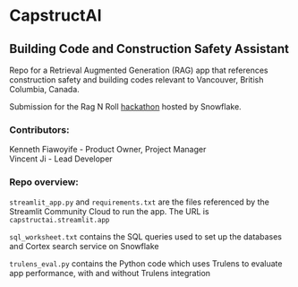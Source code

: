 # CapstructAI
## Building Code and Construction Safety Assistant

Repo for a Retrieval Augmented Generation (RAG) app that references construction safety and building codes relevant to Vancouver, British Columbia, Canada.  
  
Submission for the Rag N Roll [hackathon](https://snowflake-mistral-rag.devpost.com/?utm_source=devpost&utm_medium=alert&utm_campaign=20241122_allinterest) hosted by Snowflake.

### Contributors:  
Kenneth Fiawoyife - Product Owner, Project Manager  
Vincent Ji - Lead Developer  

### Repo overview:

`streamlit_app.py` and `requirements.txt` are the files referenced by the Streamlit Community Cloud to run the app. The URL is `capstructai.streamlit.app`

`sql_worksheet.txt` contains the SQL queries used to set up the databases and Cortex search service on Snowflake

`trulens_eval.py` contains the Python code which uses Trulens to evaluate app performance, with and without Trulens integration
